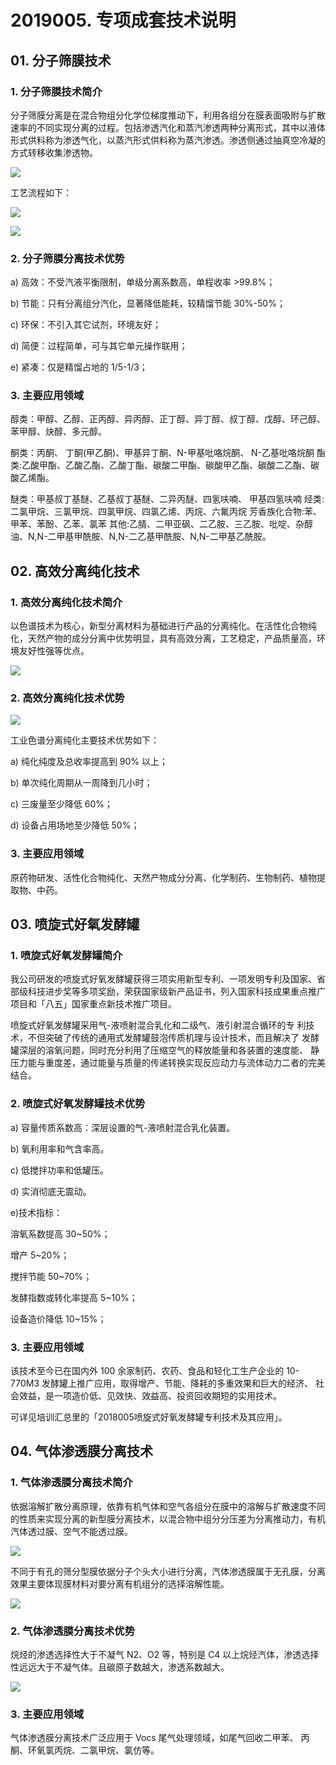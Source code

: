 # 2019005. 专项成套技术说明

## 01. 分子筛膜技术 

### 1. 分子筛膜技术简介

分子筛膜分离是在混合物组分化学位梯度推动下，利用各组分在膜表面吸附与扩散速率的不同实现分离的过程。包括渗透汽化和蒸汽渗透两种分离形式，其中以液体形式供料称为渗透气化，以蒸汽形式供料称为蒸汽渗透。渗透侧通过抽真空冷凝的方式转移收集渗透物。

![](https://raw.githubusercontent.com/dalong0514/selfstudy/master/图片链接/工程培训/2019017.PNG)

工艺流程如下：

![](https://raw.githubusercontent.com/dalong0514/selfstudy/master/图片链接/工程培训/2019018.PNG)

![](https://raw.githubusercontent.com/dalong0514/selfstudy/master/图片链接/工程培训/2019019.PNG)

### 2. 分子筛膜分离技术优势

a) 高效：不受汽液平衡限制，单级分离系数高，单程收率 >99.8%；

b) 节能：只有分离组分汽化，显著降低能耗，较精馏节能 30%-50%；

c) 环保：不引入其它试剂，环境友好；

d) 简便：过程简单，可与其它单元操作联用；

e) 紧凑：仅是精馏占地的 1/5-1/3；

### 3. 主要应用领域

醇类：甲醇、乙醇、正丙醇、异丙醇、正丁醇、异丁醇、叔丁醇、戊醇、环己醇、苯甲醇、炔醇、多元醇。

酮类：丙酮、 丁酮(甲乙酮)、甲基异丁酮、N-甲基吡咯烷酮、 N-乙基吡咯烷酮 酯类:乙酸甲酯、乙酸乙酯、乙酸丁酯、碳酸二甲酯、碳酸甲乙酯、碳酸二乙酯、碳酸乙烯酯。

醚类：甲基叔丁基醚、乙基叔丁基醚、二异丙醚、四氢呋喃、 甲基四氢呋喃 烃类:二氯甲烷、三氯甲烷、四氯甲烷、四氯乙烯、丙烷、六氟丙烷 芳香族化合物:苯、甲苯、苯酚、乙苯、氯苯 其他:乙腈、二甲亚砜、二乙胺、三乙胺、吡啶、杂醇油、N,N-二甲基甲酰胺、N,N-二乙基甲酰胺、N,N-二甲基乙酰胺。

## 02. 高效分离纯化技术

### 1. 高效分离纯化技术简介
以色谱技术为核心，新型分离材料为基础进行产品的分离纯化。在活性化合物纯化，天然产物的成分分离中优势明显，具有高效分离，工艺稳定，产品质量高，环境友好性强等优点。

![](https://raw.githubusercontent.com/dalong0514/selfstudy/master/图片链接/工程培训/2019020.PNG)

### 2. 高效分离纯化技术优势

![](https://raw.githubusercontent.com/dalong0514/selfstudy/master/图片链接/工程培训/2019021.PNG)

工业色谱分离纯化主要技术优势如下：

a) 纯化纯度及总收率提高到 90% 以上；

b) 单次纯化周期从一周降到几小时；

c) 三废量至少降低 60%；

d) 设备占用场地至少降低 50%；

### 3. 主要应用领域

原药物研发、活性化合物纯化、天然产物成分分离、化学制药、生物制药、植物提取物、中药。

## 03. 喷旋式好氧发酵罐

### 1. 喷旋式好氧发酵罐简介

我公司研发的喷旋式好氧发酵罐获得三项实用新型专利、一项发明专利及国家、省部级科技进步奖等多项奖励，荣获国家级新产品证书，列入国家科技成果重点推广项目和「八五」国家重点新技术推广项目。

喷旋式好氧发酵罐采用气-液喷射混合乳化和二级气、液引射混合循环的专 利技术，不但突破了传统的通用式发酵罐鼓泡传质机理与设计技术，而且解决了 发酵罐深层的溶氧问题，同时充分利用了压缩空气的释放能量和各装置的速度能、 静压力能与重度差，通过能量与质量的传递转换实现反应动力与流体动力二者的完美结合。

### 2. 喷旋式好氧发酵罐技术优势

a) 容量传质系数高：深层设置的气-液喷射混合乳化装置。

b) 氧利用率和气含率高。

c) 低搅拌功率和低罐压。

d) 实消彻底无震动。

e)技术指标：

溶氧系数提高 30~50%；

增产 5~20%；

搅拌节能 50~70%；

发酵指数或转化率提高 5~10%；

设备造价降低 10~15%；

### 3. 主要应用领域

该技术至今已在国内外 100 余家制药、农药、食品和轻化工生产企业的 10-770M3 发酵罐上推广应用，取得增产、节能、降耗的多重效果和巨大的经济、 社会效益，是一项造价低、见效快、效益高、投资回收期短的实用技术。

可详见培训汇总里的「2018005喷旋式好氧发酵罐专利技术及其应用」。

## 04. 气体渗透膜分离技术

### 1. 气体渗透膜分离技术简介

依据溶解扩散分离原理，依靠有机气体和空气各组分在膜中的溶解与扩散速度不同的性质来实现分离的新型膜分离技术，以混合物中组分分压差为分离推动力，有机汽体透过膜、空气不能透过膜。

![](https://raw.githubusercontent.com/dalong0514/selfstudy/master/图片链接/工程培训/2019022.PNG)

不同于有孔的筛分型膜依据分子个头大小进行分离，汽体渗透膜属于无孔膜，分离效果主要体现膜材料对要分离有机组分的选择溶解性能。

![](https://raw.githubusercontent.com/dalong0514/selfstudy/master/图片链接/工程培训/2019023.PNG)

### 2. 气体渗透膜分离技术优势

烷烃的渗透选择性大于不凝气 N2、O2 等，特别是 C4 以上烷烃汽体，渗透选择性远远大于不凝气体。且碳原子数越大，渗透系数越大。

![](https://raw.githubusercontent.com/dalong0514/selfstudy/master/图片链接/工程培训/2019024.PNG)

### 3. 主要应用领域

气体渗透膜分离技术广泛应用于 Vocs 尾气处理领域，如尾气回收二甲苯、 丙酮、环氧氯丙烷、二氯甲烷、氯仿等。

